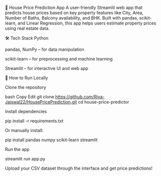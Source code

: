 🏡 House Price Prediction App
A user-friendly Streamlit web app that predicts house prices based on key property features like City, Area, Number of Baths, Balcony availability, and BHK. Built with pandas, scikit-learn, and Linear Regression, this app helps users estimate property prices using real estate data.


🛠 Tech Stack
Python

pandas, NumPy – for data manipulation

scikit-learn – for preprocessing and machine learning

Streamlit – for interactive UI and web app


🚀 How to Run Locally

Clone the repository

bash
Copy
Edit
git clone https://github.com/Riya-Jaiswal22/HousePricePrediction.git
cd house-price-predictor

Install dependencies

pip install -r requirements.txt

Or manually install:

pip install pandas numpy scikit-learn streamlit

Run the app

streamlit run app.py

Upload your CSV dataset through the interface and get price predictions!